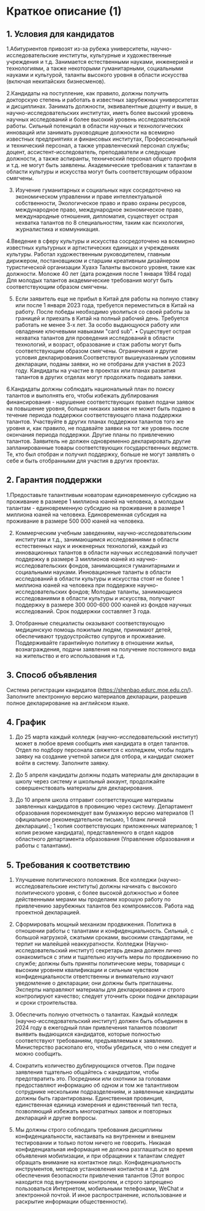 # Краткое описание (1)

## 1. Условия для кандидатов

1.Абитуриентов привозят из-за рубежа университеты, научно-исследовательские институты, культурные и художественные учреждения и т.д. Занимается естественными науками, инженерией и технологиями, а также некоторыми гуманитарными, социальными науками и культурой, таланты высокого уровня в области искусства (включая некитайских бизнесменов).

2.Кандидаты на поступление, как правило, должны получить докторскую степень и работать в известных зарубежных университетах и дисциплинах. Занимать должности, эквивалентные доценту и выше, в научно-исследовательских институтах, иметь более высокий уровень научных исследований и более высокий уровень исследовательской работы. Сильный потенциал в области научных и технологических инноваций или занимать руководящие должности на всемирно известных предприятиях и финансовых институтах, Профессиональный и технический персонал, а также управленческий персонал службы; доцент, ассистент-исследователь, преподаватели и следующие должности, а также аспиранты, технический персонал общего профиля и т.д. не могут быть заявлены. Академические требования к талантам в области культуры и искусства могут быть соответствующим образом смягчены.

3. Изучение гуманитарных и социальных наук сосредоточено на экономическом управлении и праве интеллектуальной собственности, Экологическое право и право охраны ресурсов, международное право, международное экономическое право, международные отношения, дипломатия, существует острая нехватка талантов по 8 специальностям, таким как психология, журналистика и коммуникация.

4.Введение в сферу культуры и искусства сосредоточено на всемирно известных культурных и артистических единицах и учреждениях культуры. Работал художественным руководителем, главным дирижером, постановщиком и старшим креативным дизайнером туристической организации Хуахэ Таланты высокого уровня, такие как должности. Моложе 40 лет (дата рождения после 1 января 1984 года) Для молодых талантов академические требования могут быть соответствующим образом смягчены.

5. Если заявитель еще не прибыл в Китай для работы на полную ставку или после 1 января 2023 года, требуется переместиться в Китай на работу. После победы необходимо уволиться со своей работы за границей и приехать в Китай на полный рабочий день. Требуется работать не менее 3-х лет. За особо выдающуюся работу или овладение ключевыми навыками "card sub".
• Существует острая нехватка талантов для проведения исследований в области технологий, и возраст, образование и стаж работы могут быть соответствующим образом смягчены. Ограничения и другие условия декларирования.Соответствуют вышеуказанным условиям декларации, поданы заявки, но не отобраны для участия в 2023 году. Кандидаты на участие в проектах или планах развития талантов в других отделах могут продолжать подавать заявки.

6.Кандидаты должны соблюдать национальный план по поиску талантов и выполнять его, чтобы избежать дублирования финансирования - нарушение соответствующих правил подачи заявок на повышение уровня, больше никаких заявок не может быть подано в течение периода поддержки соответствующего плана поддержки талантов. Участвуйте в других планах поддержки талантов того же уровня и, как правило, не подавайте заявки на тот же уровень после окончания периода поддержки. Другие планы по привлечению талантов. Заявитель не должен одновременно декларировать другие запланированные товары соответствующих государственных ведомств. Те, кто был отобран и получил поддержку, больше не могут заявлять о себе и быть отобранными для участия в других проектах.

## 2. Гарантия поддержки

1.Предоставьте талантливым новаторам единовременную субсидию на проживание в размере 1 миллиона юаней на человека, а молодым талантам - единовременную субсидию на проживание в размере 1 миллиона юаней на человека. Единовременная субсидия на проживание в размере 500 000 юаней на человека.

2. Коммерческим учебным заведениям, научно-исследовательским институтам и т.д., занимающимся исследованиями в области естественных наук и инженерных технологий, каждый из инновационных талантов в области научных исследований получает поддержку в размере 3 миллионов юаней из научно-исследовательских фондов, занимающихся гуманитарными и социальными науками. Инновационные таланты в области исследований в области культуры и искусства стоят не более 1 миллиона юаней на человека при поддержке научно-исследовательских фондов; Молодые таланты, занимающиеся исследованиями в области культуры и искусства, получают поддержку в размере 300 000-600 000 юаней из фондов научных исследований. Срок поддержки составляет 3 года.

3. Отобранные специалисты оказывают соответствующую медицинскую помощь пожилым людям, принимают детей, обеспечивают трудоустройство супругов и проживание. Поддерживайте гарантийную политику в отношении жилья, вознаграждения, подачи заявления на получение постоянного вида на жительство и его использования и т.д.

## 3. Способ объявления

Система регистрации кандидатов (https://shenbao.edurc.moe.edu.cn/). Заполните электронную версию материалов декларации, разрешив полное декларирование на английском языке.

## 4. График

1. До 25 марта каждый колледж (научно-исследовательский институт) может в любое время сообщить имя кандидата в отдел талантов. Отдел по подбору персонала свяжется с колледжем, чтобы подать заявку на создание учетной записи для отбора, и кандидат сможет войти в систему. Заполните заявку.

2. До 5 апреля кандидаты должны подать материалы для декларации в школу через систему и школьный аккаунт, продолжайте совершенствовать материалы для декларирования.

3. До 10 апреля школа отправит соответствующие материалы заявленных кандидатов в провинцию через систему. Департамент образования порекомендует вам бумажную версию материалов (1 официальное рекомендательное письмо, 1 бланк личной декларации).; 1 копия соответствующих приложенных материалов; 1 копия резюме кандидата), представленного в отдел кадров областного департамента образования (Управление образования и работы с талантами).

## 5. Требования к соответствию

1. Улучшение политического положения. Все колледжи (научно-исследовательские институты) должны начинать с высокого политического уровня, с более высокой должностью и более действенными мерами мы проделаем хорошую работу по привлечению зарубежных талантов без компромиссов. Работа над проектной декларацией.

2. Сформировать мощный механизм продвижения. Политика в отношении работы с талантами и конфиденциальность. Сильный, с большой нагрузкой, сжатыми сроками, высокими стандартами, не терпит ни малейшей неаккуратности. Колледжи (Научно-исследовательский институт) секретарь декана должен лично ознакомиться с этим и тщательно изучить меры по продвижению по службе; должны быть приняты политические меры, товарищи с высоким уровнем квалификации и сильным чувством конфиденциальности ответственны и внимательно изучают уведомление о декларации; они должны быть приглашены. Эксперты направляют материалы для декларирования и строго контролируют качество; следует уточнить сроки подачи декларации и сроки строительства.

3. Обеспечить полную отчетность о талантах. Каждый колледж (научно-исследовательский институт) должен быть объединен в 2024 году в ежегодный план привлечения талантов позволит выявить выдающихся кандидатов, которые полностью соответствуют требованиям, предъявляемым к заявлению. Министерство раскопало его, чтобы убедиться, что о нем следует и можно сообщить.

4. Сократить количество дублирующихся отчетов. При подаче заявления тщательно общайтесь с кандидатом, чтобы предотвратить это.
Посредники или охотники за головами предоставляют информацию об одном и том же талантливом сотруднике нескольким подразделениям, и заявленные кандидаты должны быть гарантированы. Единственная провинция, единственная единица измерения и единственный тип теста, позволяющий избежать многократных заявок и повторных деклараций и другие вопросы.

5. Мы должны строго соблюдать требования дисциплины конфиденциальности, настаивать на внутреннем и внешнем тестировании и только потом ничего не говорить. Никакая конфиденциальная информация не должна разглашаться во время объявления мобилизации, и при обращении к талантам следует обращать внимание на контактное лицо. Конфиденциальность инструментов, методов установления контактов и т.д. для обеспечения безопасности привлечения талантов (Этот вопрос находится под внутренним контролем, и строго запрещено пользоваться Интернетом, мобильными телефонами, WeChat и электронной почтой. И иное распространение, использование и раскрытие информации общественности).
